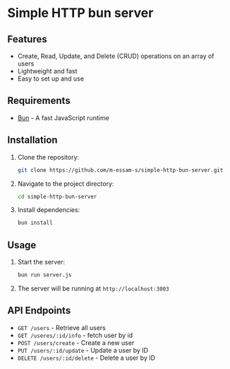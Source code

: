 # Simple HTTP bun server

## Features

- Create, Read, Update, and Delete (CRUD) operations on an array of users
- Lightweight and fast
- Easy to set up and use

## Requirements

- [Bun](https://bun.sh/) - A fast JavaScript runtime

## Installation

1. Clone the repository:

    ```sh
    git clone https://github.com/m-essam-s/simple-http-bun-server.git
    ```

2. Navigate to the project directory:

    ```sh
    cd simple-http-bun-server
    ```

3. Install dependencies:

    ```sh
    bun install
    ```

## Usage

1. Start the server:

    ```sh
    bun run server.js
    ```

2. The server will be running at `http://localhost:3003`

## API Endpoints

- `GET /users` - Retrieve all users
- `GET /useres/:id/info` - fetch user by id
- `POST /users/create` - Create a new user
- `PUT /users/:id/update` - Update a user by ID
- `DELETE /users/:id/delete` - Delete a user by ID
